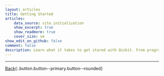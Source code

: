 ```yaml
---
layout: articles
title: Getting Started
articles:
    data_source: site.initialization
    show_excerpt: true
    show_readmore: true
    cover_size: sm
show_edit_on_github: false
comment: false
description: Learn what it takes to get stared with Qiskit. From programming qiskit, using a real IBM Quantum computer in qiskit, installing qiskit, and using jupyter notebooks with qiskit. 
---
```


<div class="article__content" markdown="1">

---

[Back](https://wrelks.com){:.button.button--primary.button--rounded}

</div>